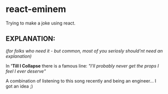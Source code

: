 # react-eminem

Trying to make a joke using react.

## EXPLANATION: 

*(for folks who need it - but common, most of you seriosly should'nt need an explanation)*

In **'Till I Collapse** there is a famous line: *"I'll probably never get the props I feel I ever deserve"*

A combination of listening to this song recently and being an engineer... I got an idea ;)
